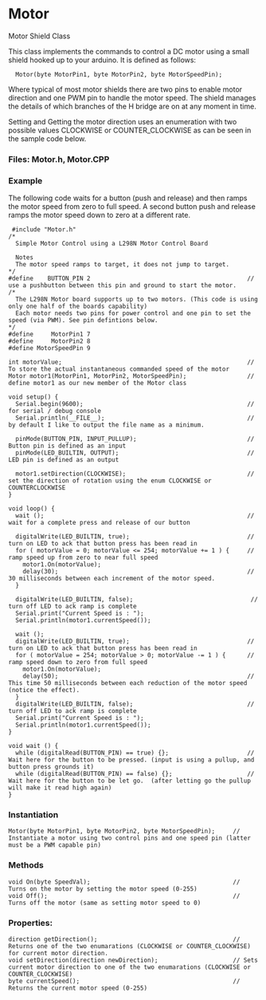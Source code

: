 # Motor
Motor Shield Class

This class implements the commands to control a DC motor using a small shield hooked up to your arduino.
It is defined as follows:
  
      Motor(byte MotorPin1, byte MotorPin2, byte MotorSpeedPin);
	  
Where typical of most motor shields there are two pins to enable motor direction and one PWM pin to handle the motor speed.
The shield manages the details of which branches of the H bridge are on at any moment in time.

Setting and Getting the motor direction uses an enumeration with two possible values CLOCKWISE or COUNTER_CLOCKWISE
as can be seen in the sample code below.

  
### Files: Motor.h, Motor.CPP

### Example

The following code waits for a button (push and release) and then ramps the motor speed from zero to full speed.
A second button push and release ramps the motor speed down to zero at a different rate.

     #include "Motor.h"
    /*
      Simple Motor Control using a L298N Motor Control Board

      Notes
      The motor speed ramps to target, it does not jump to target.
    */
    #define    BUTTON_PIN 2                                            // use a pushbutton between this pin and ground to start the motor.
    /*
      The L298N Motor board supports up to two motors. (This code is using only one half of the boards capability)
      Each motor needs two pins for power control and one pin to set the speed (via PWM). See pin defintions below.
    */
    #define     MotorPin1 7
    #define     MotorPin2 8
    #define MotorSpeedPin 9

    int motorValue;                                                    // To store the actual instantaneous commanded speed of the motor
    Motor motor1(MotorPin1, MotorPin2, MotorSpeedPin);                 // define motor1 as our new member of the Motor class

    void setup() {
      Serial.begin(9600);                                              // for serial / debug console
      Serial.println(__FILE__);                                        // by default I like to output the file name as a minimum.

      pinMode(BUTTON_PIN, INPUT_PULLUP);                               // Button pin is defined as an input
      pinMode(LED_BUILTIN, OUTPUT);                                    // LED pin is defined as an output

      motor1.setDirection(CLOCKWISE);                                  // set the direction of rotation using the enum CLOCKWISE or COUNTERCLOCKWISE
    }

    void loop() {
      wait ();                                                         // wait for a complete press and release of our button

      digitalWrite(LED_BUILTIN, true);                                 // turn on LED to ack that button press has been read in
      for ( motorValue = 0; motorValue <= 254; motorValue += 1 ) {     // ramp speed up from zero to near full speed
        motor1.On(motorValue);
        delay(30);                                                     // 30 milliseconds between each increment of the motor speed.
      }

      digitalWrite(LED_BUILTIN, false);                                 // turn off LED to ack ramp is complete
      Serial.print("Current Speed is : ");
      Serial.println(motor1.currentSpeed());

      wait ();
      digitalWrite(LED_BUILTIN, true);                                 // turn on LED to ack that button press has been read in
      for ( motorValue = 254; motorValue > 0; motorValue -= 1 ) {      // ramp speed down to zero from full speed
        motor1.On(motorValue);
        delay(50);                                                     // This time 50 milliseconds between each reduction of the motor speed (notice the effect).
      }
      digitalWrite(LED_BUILTIN, false);                                // turn off LED to ack ramp is complete
      Serial.print("Current Speed is : ");
      Serial.println(motor1.currentSpeed());
    }

    void wait () {
      while (digitalRead(BUTTON_PIN) == true) {};                      // Wait here for the button to be pressed. (input is using a pullup, and button press grounds it)
      while (digitalRead(BUTTON_PIN) == false) {};                     // Wait here for the button to be let go.  (after letting go the pullup will make it read high again)
    }

### Instantiation
    Motor(byte MotorPin1, byte MotorPin2, byte MotorSpeedPin);     // Instantiate a motor using two control pins and one speed pin (latter must be a PWM capable pin)

### Methods
    void On(byte SpeedVal);                                        // Turns on the motor by setting the motor speed (0-255)
    void Off();                                                    // Turns off the motor (same as setting motor speed to 0)


### Properties:
    direction getDirection();                                      // Returns one of the two enumarations (CLOCKWISE or COUNTER_CLOCKWISE) for current motor direction. 
    void setDirection(direction newDirection);                     // Sets current motor direction to one of the two enumarations (CLOCKWISE or COUNTER_CLOCKWISE)
    byte currentSpeed();                                           // Returns the current motor speed (0-255)


